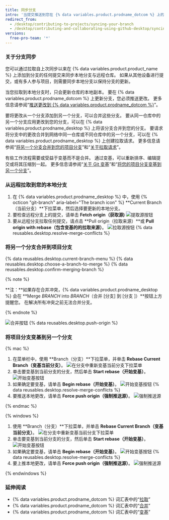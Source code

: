 ```yaml
---
title: 同步分支
intro: '当提交推送到您在 {% data variables.product.prodname_dotcom %} 上的项目时，可通过从远程仓库拉取同步保留项目的本地副本。'
redirect_from:
  - /desktop/contributing-to-projects/syncing-your-branch
  - /desktop/contributing-and-collaborating-using-github-desktop/syncing-your-branch
versions:
  free-pro-team: '*'
---
```

### 关于分支同步

您可以通过拉取自上次同步以来在 {% data variables.product.product_name %} 上添加到分支的任何提交来同步本地分支与远程仓库。 如果从其他设备进行提交，或有多人参与项目，则需要同步本地分支以保持分支的更新。

当您拉取到本地分支时，只会更新仓库的本地副本。 要在 {% data variables.product.prodname_dotcom %} 上更新分支，您必须推送更改。 更多信息请参阅“[推送更改到 {% data variables.product.prodname_dotcom %}](/desktop/contributing-to-projects/pushing-changes-to-github)”。

要将更改从一个分支添加到另一个分支，可以合并这些分支。 要从同一仓库中的另一个分支应用更改到您的分支，可以在 {% data variables.product.prodname_desktop %} 上将该分支合并到您的分支。 要请求将分支中的更改合并到网络中同一仓库或不同仓库中的另一个分支，可以在 {% data variables.product.prodname_desktop %} 上创建拉取请求。 更多信息请参阅“[将另一个分支合并到您的项目分支](#merging-another-branch-into-your-project-branch)”和“[关于拉取请求](/github/collaborating-with-issues-and-pull-requests/about-pull-requests)”。

有些工作流程需要或受益于变基而不是合并。 通过变基，可以重新排序、编辑提交或将其压缩到一起。 更多信息请参阅“[关于 Git 变基](/github/getting-started-with-github/about-git-rebase)”和“[将您的项目分支变基到另一个分支](#rebasing-your-project-branch-onto-another-branch)”。

### 从远程拉取到您的本地分支

1. 在 {% data variables.product.prodname_desktop %} 中，使用 {% octicon "git-branch" aria-label="The branch icon" %} **Current Branch（当前分支）**下拉菜单，然后选择要更新的本地分支。
2.  要检查远程分支上的提交，请单击 **Fetch origin（获取源)** ![提取源按钮](/assets/images/help/desktop/fetch-button.png)
3. 要从远程分支拉取任何提交，请点击 **Pull origin（拉取来源）**或 **Pull origin with rebase（包含变基的的拉取来源）**。 ![拉取源按钮](/assets/images/help/desktop/pull-button.png)
{% data reusables.desktop.resolve-merge-conflicts %}

### 将另一个分支合并到项目分支

{% data reusables.desktop.current-branch-menu %}
{% data reusables.desktop.choose-a-branch-to-merge %}
{% data reusables.desktop.confirm-merging-branch %}

   {% note %}

   **注：**如果存在合并冲突，{% data variables.product.prodname_desktop %} 会在 **Merge <em>BRANCH</em> into <em>BRANCH</em>（合并 [分支] 到 [分支 ]）**按钮上方提醒您。 在解决所有冲突之前无法合并分支。

   {% endnote %}

   ![合并按钮](/assets/images/help/desktop/merge-branch-button.png)
{% data reusables.desktop.push-origin %}

### 将项目分支变基到另一个分支

{% mac %}

1. 在菜单栏中，使用 **Branch（分支）**下拉菜单，并单击 **Rebase Current Branch（变基当前分支）**。 ![在分支中重新变基当前分支下拉菜单](/assets/images/help/desktop/mac-rebase-current-branch.png)
2. 单击要变基到当前分支的分支，然后单击 **Start rebase（开始变基）**。 ![开始变基按钮](/assets/images/help/desktop/start-rebase-button.png)
3. 如果确定要变基，请单击 **Begin rebase（开始变基）**。 ![开始变基按钮](/assets/images/help/desktop/begin-rebase-button.png)
{% data reusables.desktop.resolve-merge-conflicts %}
4. 要推送本地更改，请单击 **Force push origin（强制推送源）**。 ![强制推送源](/assets/images/help/desktop/force-push-origin.png)

{% endmac %}

{% windows %}

1. 使用 **Branch（分支）**下拉菜单，并单击 **Rebase Current Branch（变基当前分支）**。 ![在分支中重新变基当前分支下拉菜单](/assets/images/help/desktop/windows-rebase-current-branch.png)
2. 单击要变基到当前分支的分支，然后单击 **Start rebase（开始变基）**。 ![开始变基按钮](/assets/images/help/desktop/start-rebase-button.png)
3. 如果确定要变基，请单击 **Begin rebase（开始变基）**。 ![开始变基按钮](/assets/images/help/desktop/begin-rebase-button.png)
{% data reusables.desktop.resolve-merge-conflicts %}
4. 要上推本地更改，请单击 **Force push origin（强制推送源）**。 ![强制推送源](/assets/images/help/desktop/force-push-origin.png)

{% endwindows %}

### 延伸阅读
- {% data variables.product.prodname_dotcom %} 词汇表中的“[拉取](/github/getting-started-with-github/github-glossary#pull)”
- {% data variables.product.prodname_dotcom %} 词汇表中的“[合并](/github/getting-started-with-github/github-glossary#merge)”
- {% data variables.product.prodname_dotcom %} 词汇表中的“[变基](/github/getting-started-with-github/github-glossary#rebase)”
